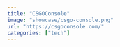 ```yaml
---
title: "CSGOConsole"
image: "showcase/csgo-console.png"
url: "https://csgoconsole.com/"
categories: ["tech"]
---
```

